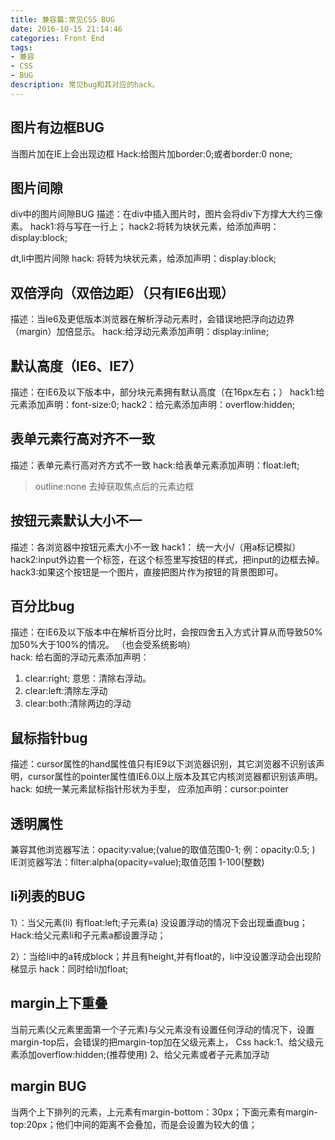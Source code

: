```yaml
---
title: 兼容篇:常见CSS BUG
date: 2016-10-15 21:14:46
categories: Front End
tags: 
- 兼容
- CSS
- BUG
description: 常见bug和其对应的hack。
---
```

## 图片有边框BUG
当图片加在IE上会出现边框 Hack:给图片加border:0;或者border:0 none;
## 图片间隙
div中的图片间隙BUG 
描述：在div中插入图片时，图片会将div下方撑大大约三像素。
hack1:将与写在一行上；
hack2:将转为块状元素，给添加声明：display:block; 

dt,li中图片间隙
hack: 将转为块状元素，给添加声明：display:block;
## 双倍浮向（双倍边距）（只有IE6出现）
描述：当Ie6及更低版本浏览器在解析浮动元素时，会错误地把浮向边边界（margin）加倍显示。 
hack:给浮动元素添加声明：display:inline; 
## 默认高度（IE6、IE7）
描述：在IE6及以下版本中，部分块元素拥有默认高度（在16px左右；）
hack1:给元素添加声明：font-size:0;
hack2：给元素添加声明：overflow:hidden;
## 表单元素行高对齐不一致
描述：表单元素行高对齐方式不一致
hack:给表单元素添加声明：float:left;
> outline:none 去掉获取焦点后的元素边框

## 按钮元素默认大小不一
描述：各浏览器中按钮元素大小不一致
hack1： 统一大小/（用a标记模拟）
hack2:input外边套一个标签，在这个标签里写按钮的样式，把input的边框去掉。
hack3:如果这个按钮是一个图片，直接把图片作为按钮的背景图即可。
## 百分比bug
描述：在IE6及以下版本中在解析百分比时，会按四舍五入方式计算从而导致50%加50%大于100%的情况。 （也会受系统影响）     
hack: 给右面的浮动元素添加声明：
1. clear:right; 意思：清除右浮动。 
2. clear:left:清除左浮动
3. clear:both:清除两边的浮动

## 鼠标指针bug
描述：cursor属性的hand属性值只有IE9以下浏览器识别，其它浏览器不识别该声明，cursor属性的pointer属性值IE6.0以上版本及其它内核浏览器都识别该声明。
hack: 如统一某元素鼠标指针形状为手型，
应添加声明：cursor:pointer
## 透明属性
兼容其他浏览器写法：opacity:value;(value的取值范围0-1; 例：opacity:0.5; )     
IE浏览器写法：filter:alpha(opacity=value);取值范围 1-100(整数)
## li列表的BUG
1）：当父元素(li) 有float:left;子元素(a) 没设置浮动的情况下会出现垂直bug；
Hack:给父元素li和子元素a都设置浮动； 

2）：当给li中的a转成block；并且有height,并有float的，li中没设置浮动会出现阶梯显示
hack：同时给li加float;
## margin上下重叠
当前元素(父元素里面第一个子元素)与父元素没有设置任何浮动的情况下，设置margin-top后，会错误的把margin-top加在父级元素上，
Css hack:1、给父级元素添加overflow:hidden;(推荐使用) 
2、给父元素或者子元素加浮动
## margin BUG
当两个上下排列的元素，上元素有margin-bottom：30px；下面元素有margin-top:20px；他们中间的距离不会叠加，而是会设置为较大的值；